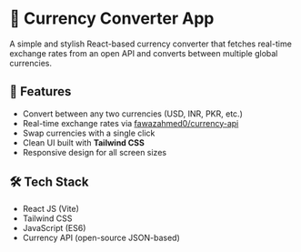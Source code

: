 # 💱 Currency Converter App

A simple and stylish React-based currency converter that fetches real-time exchange rates from an open API and converts between multiple global currencies.

## 🚀 Features

- Convert between any two currencies (USD, INR, PKR, etc.)
- Real-time exchange rates via [fawazahmed0/currency-api](https://github.com/fawazahmed0/currency-api)
- Swap currencies with a single click
- Clean UI built with **Tailwind CSS**
- Responsive design for all screen sizes

## 🛠 Tech Stack

- React JS (Vite)
- Tailwind CSS
- JavaScript (ES6)
- Currency API (open-source JSON-based)


